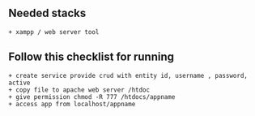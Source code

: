 ## Needed stacks
    + xampp / web server tool

## Follow this checklist for running
    + create service provide crud with entity id, username , password, active
	+ copy file to apache web server /htdoc
	+ give permission chmod -R 777 /htdocs/appname
	+ access app from localhost/appname
